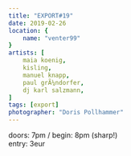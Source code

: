 ```yaml
---
title: "EXPORT#19"
date: 2019-02-26
location: {
    name: "venter99"
}
artists: [
    maia koenig,
    kisling,
    manuel knapp,
    paul grÃ¼ndorfer,
    dj karl salzmann,
]
tags: [export]
photographer: "Doris Pollhammer"
---
```

doors: 7pm / begin: 8pm (sharp!)  
entry: 3eur

